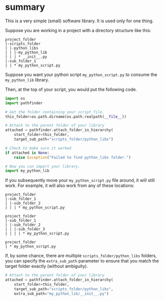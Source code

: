 # summary
This is a very simple (small) software library.  It is used only for one thing.

Suppose you are working in a project with a directory structure like this:

```
project_folder
|-scripts_folder
| |-python_libs
| | |-my_python_lib
| | | * __init__.py
|-sub_folder_1
| | * my_python_script.py
```

Suppose you want your python script `my_python_script.py` to consume the `my_python_lib` library.

Then, at the top of your script, you would put the following code.

```python
import os
import pathfinder

# Get the folder containing your script file.
this_folder=os.path.dirname(os.path.realpath(__file__))

# Attach to the parent folder of your library
attached = pathfinder.attach_folder_in_hierarchy(
    start_folder=this_folder,
    target_sub_path="scripts_folder/python_libs")

# Check to make sure it worked
if attached is None:
    raise Exception("Failed to find python_libs folder.")

# Now you can import your library.
import my_python_lib
```

If you subsequently move your `my_python_script.py` file around, it will still work.  For example,
it will also work from any of these locations:

```
project_folder
|-sub_folder_1
| |-sub_folder_2
| | | * my_python_script.py
```


```
project_folder
|-sub_folder_1
| |-sub_folder_2
| | |-sub_folder_3
| | | | * my_python_script.py
```

```
project_folder
| * my_python_script.py
```

If, by some chance, there are multiple `scripts_folder/python_libs` folders, you can specify the
`extra_sub_path` parameter to ensure that you match the target folder exactly (without ambiguity).

```python
# Attach to the parent folder of your library
attached = pathfinder.attach_folder_in_hierarchy(
    start_folder=this_folder,
    target_sub_path="scripts_folder/python_libs",
    extra_sub_path="my_python_lib/__init__.py")
```